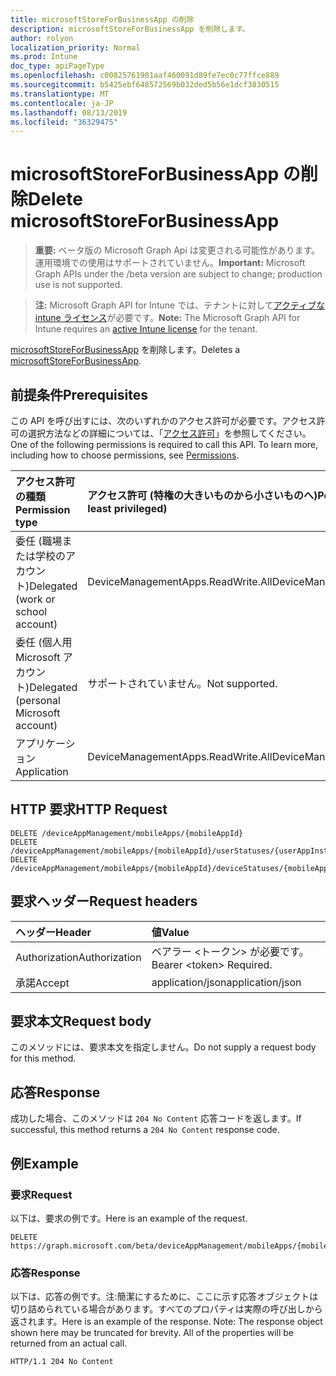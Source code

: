 ```yaml
---
title: microsoftStoreForBusinessApp の削除
description: microsoftStoreForBusinessApp を削除します。
author: rolyon
localization_priority: Normal
ms.prod: Intune
doc_type: apiPageType
ms.openlocfilehash: c00825761901aaf460091d89fe7ec0c77ffce889
ms.sourcegitcommit: b5425ebf648572569b032ded5b56e1dcf3830515
ms.translationtype: MT
ms.contentlocale: ja-JP
ms.lasthandoff: 08/13/2019
ms.locfileid: "36329475"
---
```

# <a name="delete-microsoftstoreforbusinessapp"></a><span data-ttu-id="9046c-103">microsoftStoreForBusinessApp の削除</span><span class="sxs-lookup"><span data-stu-id="9046c-103">Delete microsoftStoreForBusinessApp</span></span>

> <span data-ttu-id="9046c-104">**重要:** ベータ版の Microsoft Graph Api は変更される可能性があります。運用環境での使用はサポートされていません。</span><span class="sxs-lookup"><span data-stu-id="9046c-104">**Important:** Microsoft Graph APIs under the /beta version are subject to change; production use is not supported.</span></span>

> <span data-ttu-id="9046c-105">**注:** Microsoft Graph API for Intune では、テナントに対して[アクティブな intune ライセンス](https://go.microsoft.com/fwlink/?linkid=839381)が必要です。</span><span class="sxs-lookup"><span data-stu-id="9046c-105">**Note:** The Microsoft Graph API for Intune requires an [active Intune license](https://go.microsoft.com/fwlink/?linkid=839381) for the tenant.</span></span>

<span data-ttu-id="9046c-106">[microsoftStoreForBusinessApp](../resources/intune-apps-microsoftstoreforbusinessapp.md) を削除します。</span><span class="sxs-lookup"><span data-stu-id="9046c-106">Deletes a [microsoftStoreForBusinessApp](../resources/intune-apps-microsoftstoreforbusinessapp.md).</span></span>

## <a name="prerequisites"></a><span data-ttu-id="9046c-107">前提条件</span><span class="sxs-lookup"><span data-stu-id="9046c-107">Prerequisites</span></span>
<span data-ttu-id="9046c-p101">この API を呼び出すには、次のいずれかのアクセス許可が必要です。アクセス許可の選択方法などの詳細については、「[アクセス許可](/graph/permissions-reference)」を参照してください。</span><span class="sxs-lookup"><span data-stu-id="9046c-p101">One of the following permissions is required to call this API. To learn more, including how to choose permissions, see [Permissions](/graph/permissions-reference).</span></span>

|<span data-ttu-id="9046c-110">アクセス許可の種類</span><span class="sxs-lookup"><span data-stu-id="9046c-110">Permission type</span></span>|<span data-ttu-id="9046c-111">アクセス許可 (特権の大きいものから小さいものへ)</span><span class="sxs-lookup"><span data-stu-id="9046c-111">Permissions (from most to least privileged)</span></span>|
|:---|:---|
|<span data-ttu-id="9046c-112">委任 (職場または学校のアカウント)</span><span class="sxs-lookup"><span data-stu-id="9046c-112">Delegated (work or school account)</span></span>|<span data-ttu-id="9046c-113">DeviceManagementApps.ReadWrite.All</span><span class="sxs-lookup"><span data-stu-id="9046c-113">DeviceManagementApps.ReadWrite.All</span></span>|
|<span data-ttu-id="9046c-114">委任 (個人用 Microsoft アカウント)</span><span class="sxs-lookup"><span data-stu-id="9046c-114">Delegated (personal Microsoft account)</span></span>|<span data-ttu-id="9046c-115">サポートされていません。</span><span class="sxs-lookup"><span data-stu-id="9046c-115">Not supported.</span></span>|
|<span data-ttu-id="9046c-116">アプリケーション</span><span class="sxs-lookup"><span data-stu-id="9046c-116">Application</span></span>|<span data-ttu-id="9046c-117">DeviceManagementApps.ReadWrite.All</span><span class="sxs-lookup"><span data-stu-id="9046c-117">DeviceManagementApps.ReadWrite.All</span></span>|

## <a name="http-request"></a><span data-ttu-id="9046c-118">HTTP 要求</span><span class="sxs-lookup"><span data-stu-id="9046c-118">HTTP Request</span></span>
<!-- {
  "blockType": "ignored"
}
-->
``` http
DELETE /deviceAppManagement/mobileApps/{mobileAppId}
DELETE /deviceAppManagement/mobileApps/{mobileAppId}/userStatuses/{userAppInstallStatusId}/app
DELETE /deviceAppManagement/mobileApps/{mobileAppId}/deviceStatuses/{mobileAppInstallStatusId}/app
```

## <a name="request-headers"></a><span data-ttu-id="9046c-119">要求ヘッダー</span><span class="sxs-lookup"><span data-stu-id="9046c-119">Request headers</span></span>
|<span data-ttu-id="9046c-120">ヘッダー</span><span class="sxs-lookup"><span data-stu-id="9046c-120">Header</span></span>|<span data-ttu-id="9046c-121">値</span><span class="sxs-lookup"><span data-stu-id="9046c-121">Value</span></span>|
|:---|:---|
|<span data-ttu-id="9046c-122">Authorization</span><span class="sxs-lookup"><span data-stu-id="9046c-122">Authorization</span></span>|<span data-ttu-id="9046c-123">ベアラー &lt;トークン&gt; が必要です。</span><span class="sxs-lookup"><span data-stu-id="9046c-123">Bearer &lt;token&gt; Required.</span></span>|
|<span data-ttu-id="9046c-124">承諾</span><span class="sxs-lookup"><span data-stu-id="9046c-124">Accept</span></span>|<span data-ttu-id="9046c-125">application/json</span><span class="sxs-lookup"><span data-stu-id="9046c-125">application/json</span></span>|

## <a name="request-body"></a><span data-ttu-id="9046c-126">要求本文</span><span class="sxs-lookup"><span data-stu-id="9046c-126">Request body</span></span>
<span data-ttu-id="9046c-127">このメソッドには、要求本文を指定しません。</span><span class="sxs-lookup"><span data-stu-id="9046c-127">Do not supply a request body for this method.</span></span>

## <a name="response"></a><span data-ttu-id="9046c-128">応答</span><span class="sxs-lookup"><span data-stu-id="9046c-128">Response</span></span>
<span data-ttu-id="9046c-129">成功した場合、このメソッドは `204 No Content` 応答コードを返します。</span><span class="sxs-lookup"><span data-stu-id="9046c-129">If successful, this method returns a `204 No Content` response code.</span></span>

## <a name="example"></a><span data-ttu-id="9046c-130">例</span><span class="sxs-lookup"><span data-stu-id="9046c-130">Example</span></span>

### <a name="request"></a><span data-ttu-id="9046c-131">要求</span><span class="sxs-lookup"><span data-stu-id="9046c-131">Request</span></span>
<span data-ttu-id="9046c-132">以下は、要求の例です。</span><span class="sxs-lookup"><span data-stu-id="9046c-132">Here is an example of the request.</span></span>
``` http
DELETE https://graph.microsoft.com/beta/deviceAppManagement/mobileApps/{mobileAppId}
```

### <a name="response"></a><span data-ttu-id="9046c-133">応答</span><span class="sxs-lookup"><span data-stu-id="9046c-133">Response</span></span>
<span data-ttu-id="9046c-p102">以下は、応答の例です。注:簡潔にするために、ここに示す応答オブジェクトは切り詰められている場合があります。すべてのプロパティは実際の呼び出しから返されます。</span><span class="sxs-lookup"><span data-stu-id="9046c-p102">Here is an example of the response. Note: The response object shown here may be truncated for brevity. All of the properties will be returned from an actual call.</span></span>
``` http
HTTP/1.1 204 No Content
```






